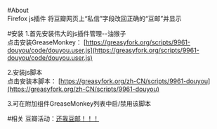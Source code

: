 #About  
Firefox js插件
将豆瓣网页上“私信”字段改回正确的“豆邮”并显示


#安装
1.首先安装伟大的js插件管理--油猴子  
点击安装GreaseMonkey：
[https://greasyfork.org/scripts/9961-douyou/code/douyou.user.js](https://greasyfork.org/scripts/9961-douyou/code/douyou.user.js)   
   
  
2.安装js脚本    
点击安装本脚本：
[https://greasyfork.org/zh-CN/scripts/9961-douyou](https://greasyfork.org/zh-CN/scripts/9961-douyou)   
 
 
3.可在附加组件GreaseMonkey列表中启/禁用该脚本   



#相关
豆瓣活动：[还我豆邮！！！](http://www.douban.com/online/12214968/)     
  
